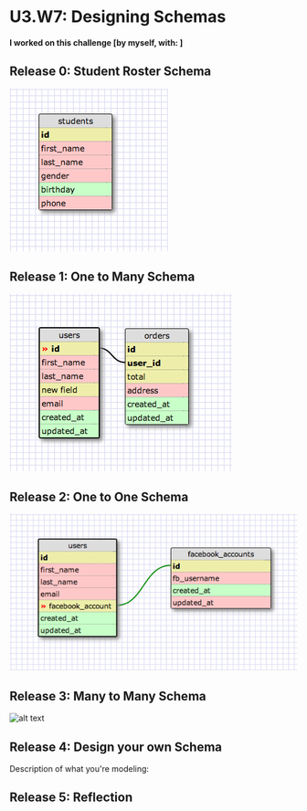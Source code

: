 # U3.W7: Designing Schemas


#### I worked on this challenge [by myself, with: ]


## Release 0: Student Roster Schema
![alt text](https://github.com/rickytux/phase_0_unit_3/blob/master/images/roster.png "My Roster Solution")

## Release 1: One to Many Schema
![alt text](https://github.com/rickytux/phase_0_unit_3/blob/master/images/one_to_many.png "My One to many Solution")


## Release 2: One to One Schema
![alt text](https://github.com/rickytux/phase_0_unit_3/blob/master/images/one_to_one.png "My One to many Solution")


## Release 3: Many to Many Schema
![alt text](https://github.com/rickytux/phase_0_unit_3/blob/master/images/many_to_many.png "My One to many Solution")


## Release 4: Design your own Schema
Description of what you're modeling: 

<!-- display your one-to-one image inline here -->
<!-- display your many-to-many image inline here -->

## Release 5: Reflection
